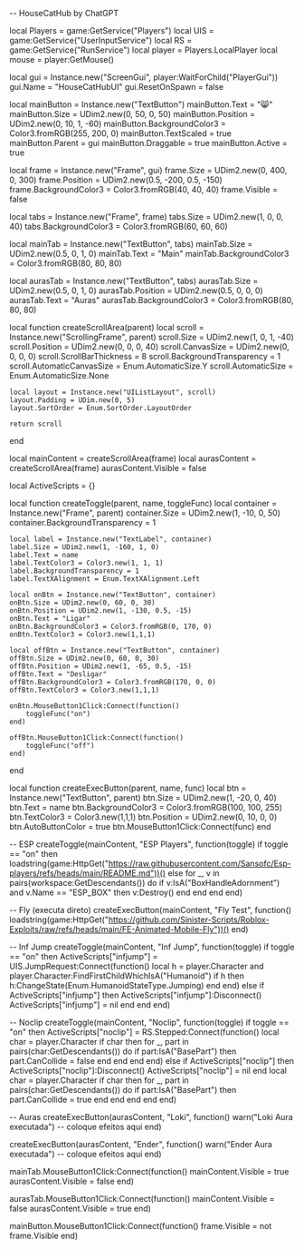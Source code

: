 -- HouseCatHub by ChatGPT

local Players = game:GetService("Players")
local UIS = game:GetService("UserInputService")
local RS = game:GetService("RunService")
local player = Players.LocalPlayer
local mouse = player:GetMouse()

local gui = Instance.new("ScreenGui", player:WaitForChild("PlayerGui"))
gui.Name = "HouseCatHubUI"
gui.ResetOnSpawn = false

local mainButton = Instance.new("TextButton")
mainButton.Text = "😸"
mainButton.Size = UDim2.new(0, 50, 0, 50)
mainButton.Position = UDim2.new(0, 10, 1, -60)
mainButton.BackgroundColor3 = Color3.fromRGB(255, 200, 0)
mainButton.TextScaled = true
mainButton.Parent = gui
mainButton.Draggable = true
mainButton.Active = true

local frame = Instance.new("Frame", gui)
frame.Size = UDim2.new(0, 400, 0, 300)
frame.Position = UDim2.new(0.5, -200, 0.5, -150)
frame.BackgroundColor3 = Color3.fromRGB(40, 40, 40)
frame.Visible = false

local tabs = Instance.new("Frame", frame)
tabs.Size = UDim2.new(1, 0, 0, 40)
tabs.BackgroundColor3 = Color3.fromRGB(60, 60, 60)

local mainTab = Instance.new("TextButton", tabs)
mainTab.Size = UDim2.new(0.5, 0, 1, 0)
mainTab.Text = "Main"
mainTab.BackgroundColor3 = Color3.fromRGB(80, 80, 80)

local aurasTab = Instance.new("TextButton", tabs)
aurasTab.Size = UDim2.new(0.5, 0, 1, 0)
aurasTab.Position = UDim2.new(0.5, 0, 0, 0)
aurasTab.Text = "Auras"
aurasTab.BackgroundColor3 = Color3.fromRGB(80, 80, 80)

local function createScrollArea(parent)
	local scroll = Instance.new("ScrollingFrame", parent)
	scroll.Size = UDim2.new(1, 0, 1, -40)
	scroll.Position = UDim2.new(0, 0, 0, 40)
	scroll.CanvasSize = UDim2.new(0, 0, 0, 0)
	scroll.ScrollBarThickness = 8
	scroll.BackgroundTransparency = 1
	scroll.AutomaticCanvasSize = Enum.AutomaticSize.Y
	scroll.AutomaticSize = Enum.AutomaticSize.None

	local layout = Instance.new("UIListLayout", scroll)
	layout.Padding = UDim.new(0, 5)
	layout.SortOrder = Enum.SortOrder.LayoutOrder

	return scroll
end

local mainContent = createScrollArea(frame)
local aurasContent = createScrollArea(frame)
aurasContent.Visible = false

local ActiveScripts = {}

local function createToggle(parent, name, toggleFunc)
	local container = Instance.new("Frame", parent)
	container.Size = UDim2.new(1, -10, 0, 50)
	container.BackgroundTransparency = 1

	local label = Instance.new("TextLabel", container)
	label.Size = UDim2.new(1, -160, 1, 0)
	label.Text = name
	label.TextColor3 = Color3.new(1, 1, 1)
	label.BackgroundTransparency = 1
	label.TextXAlignment = Enum.TextXAlignment.Left

	local onBtn = Instance.new("TextButton", container)
	onBtn.Size = UDim2.new(0, 60, 0, 30)
	onBtn.Position = UDim2.new(1, -130, 0.5, -15)
	onBtn.Text = "Ligar"
	onBtn.BackgroundColor3 = Color3.fromRGB(0, 170, 0)
	onBtn.TextColor3 = Color3.new(1,1,1)

	local offBtn = Instance.new("TextButton", container)
	offBtn.Size = UDim2.new(0, 60, 0, 30)
	offBtn.Position = UDim2.new(1, -65, 0.5, -15)
	offBtn.Text = "Desligar"
	offBtn.BackgroundColor3 = Color3.fromRGB(170, 0, 0)
	offBtn.TextColor3 = Color3.new(1,1,1)

	onBtn.MouseButton1Click:Connect(function()
		toggleFunc("on")
	end)

	offBtn.MouseButton1Click:Connect(function()
		toggleFunc("off")
	end)
end

local function createExecButton(parent, name, func)
	local btn = Instance.new("TextButton", parent)
	btn.Size = UDim2.new(1, -20, 0, 40)
	btn.Text = name
	btn.BackgroundColor3 = Color3.fromRGB(100, 100, 255)
	btn.TextColor3 = Color3.new(1,1,1)
	btn.Position = UDim2.new(0, 10, 0, 0)
	btn.AutoButtonColor = true
	btn.MouseButton1Click:Connect(func)
end

-- ESP
createToggle(mainContent, "ESP Players", function(toggle)
	if toggle == "on" then
		loadstring(game:HttpGet("https://raw.githubusercontent.com/Sansofc/Esp-players/refs/heads/main/README.md"))()
	else
		for _, v in pairs(workspace:GetDescendants()) do
			if v:IsA("BoxHandleAdornment") and v.Name == "ESP_BOX" then
				v:Destroy()
			end
		end
	end
end)

-- Fly (executa direto)
createExecButton(mainContent, "Fly Test", function()
	loadstring(game:HttpGet("https://github.com/Sinister-Scripts/Roblox-Exploits/raw/refs/heads/main/FE-Animated-Mobile-Fly"))()
end)

-- Inf Jump
createToggle(mainContent, "Inf Jump", function(toggle)
	if toggle == "on" then
		ActiveScripts["infjump"] = UIS.JumpRequest:Connect(function()
			local h = player.Character and player.Character:FindFirstChildWhichIsA("Humanoid")
			if h then h:ChangeState(Enum.HumanoidStateType.Jumping) end
		end)
	else
		if ActiveScripts["infjump"] then
			ActiveScripts["infjump"]:Disconnect()
			ActiveScripts["infjump"] = nil
		end
	end
end)

-- Noclip
createToggle(mainContent, "Noclip", function(toggle)
	if toggle == "on" then
		ActiveScripts["noclip"] = RS.Stepped:Connect(function()
			local char = player.Character
			if char then
				for _, part in pairs(char:GetDescendants()) do
					if part:IsA("BasePart") then
						part.CanCollide = false
					end
				end
			end
		end)
	else
		if ActiveScripts["noclip"] then
			ActiveScripts["noclip"]:Disconnect()
			ActiveScripts["noclip"] = nil
		end
		local char = player.Character
		if char then
			for _, part in pairs(char:GetDescendants()) do
				if part:IsA("BasePart") then
					part.CanCollide = true
				end
			end
		end
	end
end)

-- Auras
createExecButton(aurasContent, "Loki", function()
	warn("Loki Aura executada") -- coloque efeitos aqui
end)

createExecButton(aurasContent, "Ender", function()
	warn("Ender Aura executada") -- coloque efeitos aqui
end)

mainTab.MouseButton1Click:Connect(function()
	mainContent.Visible = true
	aurasContent.Visible = false
end)

aurasTab.MouseButton1Click:Connect(function()
	mainContent.Visible = false
	aurasContent.Visible = true
end)

mainButton.MouseButton1Click:Connect(function()
	frame.Visible = not frame.Visible
end)
